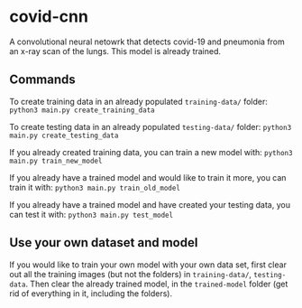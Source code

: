 # covid-cnn

A convolutional neural netowrk that detects covid-19 and pneumonia from an x-ray scan of the lungs. This model is already trained.

## Commands

To create training data in an already populated `training-data/` folder:
`python3 main.py create_training_data`

To create testing data in an already populated `testing-data/` folder:
`python3 main.py create_testing_data`

If you already created training data, you can train a new model with:
`python3 main.py train_new_model`

If you already have a trained model and would like to train it more, you can train it with:
`python3 main.py train_old_model`

If you already have a trained model and have created your testing data, you can test it with:
`python3 main.py test_model`

## Use your own dataset and model

If you would like to train your own model with your own data set, first clear out all the training images (but not the folders) in `training-data/`, `testing-data`. Then clear the already trained model, in the `trained-model` folder (get rid of everything in it, including the folders).

